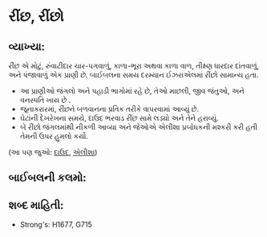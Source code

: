 # રીંછ, રીંછો

## વ્યાખ્યા: 

રીંછ એ મોટું, રુંવાટીદાર ચાર-પગવાળું, કાળા-ભૂરા અથવા કાળા વાળ, તીક્ષ્ણ ધારદાર દાંતવાળું, અને પંજાવાળું એક પ્રાણી છે.
બાઈબલના સમય દરમ્યાન ઈઝરાએલમાં રીંછો સામાન્ય હતા.

* આ પ્રાણીઓ જંગલો અને પહાડી ભાગોમાં રહે છે, તેઓ માછલી, જીવ જંતુઓ, અને વનસ્પતિ ખાય છે .
* જૂનાકરારમાં, રીંછને બળવાનના પ્રતિક તરીકે વાપરવામાં આવ્યું છે.
* ઘેટાંની દેખરેખના સમયે, દાઉદ ભરવાડ રીંછ સામે લડ્યો અને તેને હરાવ્યું.
* બે રીંછો જંગલમાંથી નીકળી આવ્યા અને જેઓએ એલીશા પ્રબોધકની મશ્કરી કરી હતી તેમની ઉપર હુમલો કર્યો.

(આ પણ જુઓ: [દાઉદ](../names/david.md), [એલીશા](../names/elisha.md))

## બાઈબલની કલમો: 

## શબ્દ માહિતી: 

* Strong's: H1677, G715
